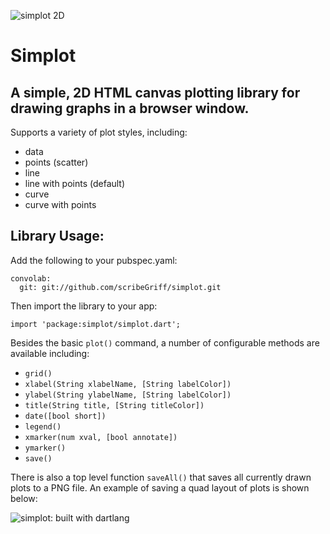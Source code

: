 ![simplot 2D](http://www.scribegriff.com/dartlang/github/simplot/simplot-logo.png)

# Simplot #

## A simple, 2D HTML canvas plotting library for drawing graphs in a browser window. ##

Supports a variety of plot styles, including:

- data
- points (scatter)
- line
- line with points (default) 
- curve
- curve with points 

  
## Library Usage: ##

Add the following to your pubspec.yaml:

    convolab:
      git: git://github.com/scribeGriff/simplot.git

Then import the library to your app:

    import 'package:simplot/simplot.dart';

Besides the basic `plot()` command, a number of configurable methods are available including:

- `grid()`   
- `xlabel(String xlabelName, [String labelColor])`   
- `ylabel(String ylabelName, [String labelColor])`   
- `title(String title, [String titleColor])`   
- `date([bool short])`   
- `legend()`   
- `xmarker(num xval, [bool annotate])`
- `ymarker()`   
- `save()`

There is also a top level function `saveAll()` that saves all currently drawn plots to a PNG file.  An example of saving a quad layout of plots is shown below:

![simplot: built with dartlang](http://www.scribegriff.com/dartlang/github/simplot/simplot-quad-ex.png)

